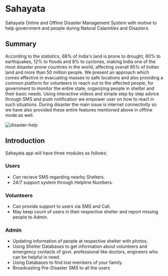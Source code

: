 # Sahayata

Sahayata Online and Offline Disaster Management System with motive to help government and people during Natural Calamities and Disasters.

## Summary
According to the statistics, 68% of India's land is prone to drought, 60% to earthquakes, 12% to floods and 8% to cyclones, making India one of the most disaster prone countries
in the world, affecting overall 85% of Indian land and more than 50 million people. We present an approach which comes effective in evacuating masses to safe locations and also
providing a common platform for volunteers to reach out to the affected people, for government to monitor the entire state, organizing people in shelter and their basic needs.
Using interactive videos and simple step by step advice through SMS and push notification we empower user on how to react in such situations. During disaster the main issue is
internet connectivity so we have also provided these entire features mentioned above in offline mode as well.

![disaster-help](https://user-images.githubusercontent.com/55332990/131217635-72d31aa9-7643-4919-ada0-836e0ab70857.jpg)

## Introduction
Sahayata app will have three modules as follows:

### Users
* Can recieve SMS regarding nearby Shelters.
* 24/7 support system through Helpline Numbers.

### Volunteers
* Can provide support to users via SMS and Call.
* May keep count of users in their respective shelter and report missing people to Admin.

### Admin
* Updating information of people at respective shelter with photos.
* Using Shelter Databases to get information about volunteers and emergency contacts of govt. professional like doctors, engineers who can be helpful in need.
* Using Databases to find lost members of your family.
* Broadcasting Pre-Disaster SMS to all the users
